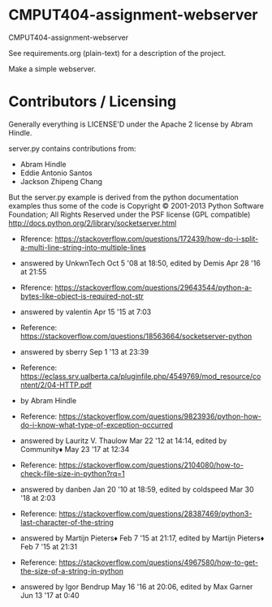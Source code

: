 CMPUT404-assignment-webserver
=============================

CMPUT404-assignment-webserver

See requirements.org (plain-text) for a description of the project.

Make a simple webserver.

Contributors / Licensing
========================

Generally everything is LICENSE'D under the Apache 2 license by Abram Hindle.

server.py contains contributions from:

* Abram Hindle
* Eddie Antonio Santos
* Jackson Zhipeng Chang

But the server.py example is derived from the python documentation
examples thus some of the code is Copyright © 2001-2013 Python
Software Foundation; All Rights Reserved under the PSF license (GPL
compatible) http://docs.python.org/2/library/socketserver.html


* Rference: https://stackoverflow.com/questions/172439/how-do-i-split-a-multi-line-string-into-multiple-lines
* answered by UnkwnTech Oct 5 '08 at 18:50, edited by Demis Apr 28 '16 at 21:55

* Rference: https://stackoverflow.com/questions/29643544/python-a-bytes-like-object-is-required-not-str
* answered by valentin Apr 15 '15 at 7:03

* Reference: https://stackoverflow.com/questions/18563664/socketserver-python
* answered by sberry Sep 1 '13 at 23:39

* Reference: https://eclass.srv.ualberta.ca/pluginfile.php/4549769/mod_resource/content/2/04-HTTP.pdf
* by Abram Hindle

* Reference: https://stackoverflow.com/questions/9823936/python-how-do-i-know-what-type-of-exception-occurred
* answered by Lauritz V. Thaulow Mar 22 '12 at 14:14, edited by Community♦ May 23 '17 at 12:34

* Reference: https://stackoverflow.com/questions/2104080/how-to-check-file-size-in-python?rq=1
* answered by danben Jan 20 '10 at 18:59, edited by coldspeed Mar 30 '18 at 2:03

* Reference: https://stackoverflow.com/questions/28387469/python3-last-character-of-the-string
* answered by Martijn Pieters♦ Feb 7 '15 at 21:17, edited by Martijn Pieters♦ Feb 7 '15 at 21:31

* Reference: https://stackoverflow.com/questions/4967580/how-to-get-the-size-of-a-string-in-python
* answered by Igor Bendrup May 16 '16 at 20:06, edited by Max Garner Jun 13 '17 at 0:40
